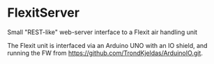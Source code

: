 # FlexitServer

Small "REST-like" web-server interface to a Flexit air handling unit

The Flexit unit is interfaced via an Arduino UNO with an IO shield,
and running the FW from https://github.com/TrondKjeldas/ArduinoIO.git.

